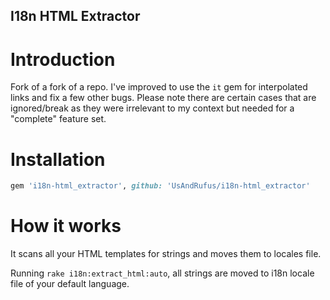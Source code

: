 I18n HTML Extractor
---------------

# Introduction

Fork of a fork of a repo. I've improved to use the `it` gem for interpolated links and fix a few other bugs. Please note there are certain cases that are ignored/break as they were irrelevant to my context but needed for a "complete" feature set.

# Installation

```ruby
gem 'i18n-html_extractor', github: 'UsAndRufus/i18n-html_extractor'
```

# How it works

It scans all your HTML templates for strings and moves them to locales file.

Running `rake i18n:extract_html:auto`, all strings are moved to i18n locale file of your default language.

